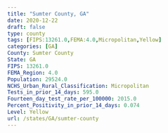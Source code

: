 ```yaml
---
title: "Sumter County, GA"
date: 2020-12-22
draft: false
type: county
tags: [FIPS:13261.0,FEMA:4.0,Micropolitan,Yellow]
categories: [GA]
County: Sumter County
State: GA
FIPS: 13261.0
FEMA_Region: 4.0
Population: 29524.0
NCHS_Urban_Rural_Classification: Micropolitan
Tests_in_prior_14_days: 595.0
Fourteen_day_test_rate_per_100000: 2015.0
Percent_Positivity_in_prior_14_days: 0.074
Level: Yellow
url: /states/GA/sumter-county
---
```



